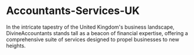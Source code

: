 # Accountants-Services-UK
In the intricate tapestry of the United Kingdom's business landscape, DivineAccountants stands tall as a beacon of financial expertise, offering a comprehensive suite of services designed to propel businesses to new heights.
